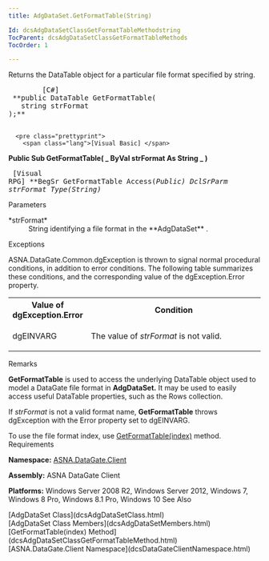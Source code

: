 ```yaml
---
title: AdgDataSet.GetFormatTable(String)

Id: dcsAdgDataSetClassGetFormatTableMethodstring
TocParent: dcsAdgDataSetClassGetFormatTableMethods
TocOrder: 1

---
```


Returns the DataTable object for a particular file format specified by string.
<pre class="prettyprint">
        <span class="lang">[C#]</span>
 **public DataTable GetFormatTable(
   string strFormat
);** 
      </pre>
      <pre class="prettyprint">
        <span class="lang">[Visual Basic] </span>
 **Public Sub GetFormatTable( _
   ByVal strFormat As String _
)** 
      </pre>
      <pre class="prettyprint">
        <span class="lang">[Visual RPG]</span>
 **BegSr GetFormatTable Access(*Public)
   DclSrParm strFormat Type(*String)** 
      </pre>

Parameters

<dl>
        <dt>
 *strFormat* 
        </dt>
        <dd>String identifying a file format in the **AdgDataSet** .</dd>
</dl>

Exceptions

ASNA.DataGate.Common.dgException is thrown to signal normal procedural conditions, in addition to error conditions. The following table summarizes these conditions, and the corresponding value of the dgException.Error property.
<br />

<table class="dtTABLE" id="Table5" x-use-null-cells="x-use-null-cells" style="border-spacing: 0px;     x-cell-content-align: Top" cellspacing="0">
          <colgroup span="1">
            <col span="1" style="FONT-WEIGHT: bold; WIDTH: 30%" />
            <col span="1" style="WIDTH: 70%" />
          </colgroup>
          <tr>
            <th colspan="1" rowspan="1">
										Value of dgException.Error
									</th>
            <th colspan="1" rowspan="1">
										Condition
									</th>
          </tr>
          <tr>
            <td colspan="1" rowspan="1">

dgEINVARG
</td>
            <td colspan="1" rowspan="1">

The value of *strFormat* is not valid.
</td>
          </tr>
</table>

Remarks

**GetFormatTable** is used to access the underlying DataTable object used to model a DataGate file format in **AdgDataSet.** It may be used to easily access useful DataTable properties, such as the Rows collection. 

If *strFormat* is not a valid format name, **GetFormatTable** throws dgException with the Error property set to dgEINVARG.

To use the file format index, use [ GetFormatTable(index)](dcsAdgDataSetClassGetFormatTableMethod.html) method.
Requirements

**Namespace:** [ASNA.DataGate.Client](dcsDataGateClientNamespace.html) 

**Assembly:** ASNA DataGate Client

**Platforms:** Windows Server 2008 R2, Windows Server 2012, Windows 7, Windows 8 Pro, Windows 8.1 Pro, Windows 10
See Also

<dl />
      [AdgDataSet Class](dcsAdgDataSetClass.html)
      <br />
      [AdgDataSet Class Members](dcsAdgDataSetMembers.html)
      <br />
      [GetFormatTable(index) Method](dcsAdgDataSetClassGetFormatTableMethod.html)
      <br />
      [ASNA.DataGate.Client Namespace](dcsDataGateClientNamespace.html)

